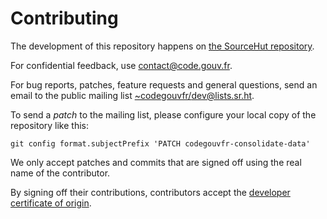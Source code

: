 # Contributing

The development of this repository happens on [the SourceHut repository](https://git.sr.ht/~codegouvfr/codegouvfr-consolidate-data).

For confidential feedback, use [contact@code.gouv.fr](mailto:contact@code.gouv.fr).

For bug reports, patches, feature requests and general questions, send an email to the public mailing list [~codegouvfr/dev@lists.sr.ht](mailto:~codegouvfr/dev@lists.sr.ht).

To send a *patch* to the mailing list, please configure your local copy of the repository like this:

`git config format.subjectPrefix 'PATCH codegouvfr-consolidate-data'`

We only accept patches and commits that are signed off using the real name of the contributor.

By signing off their contributions, contributors accept the [developer certificate of origin](https://developercertificate.org).

